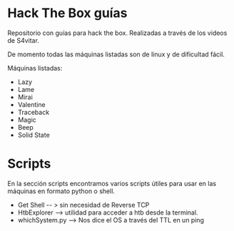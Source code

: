 # Hack The Box guías

Repositorio con guías para hack the box. Realizadas a través de los videos de S4vitar.

De momento todas las máquinas listadas son de linux y de dificultad fácil.

Máquinas listadas:

- Lazy
- Lame
- Mirai
- Valentine
- Traceback
- Magic
- Beep
- Solid State


# Scripts

En la sección scripts encontramos varios scripts útiles para usar en las máquinas en formato python o shell.

- Get Shell -- > sin necesidad de Reverse TCP 
- HtbExplorer --> utilidad para acceder a htb desde la terminal. 
- whichSystem.py --> Nos dice el OS a través del TTL en un ping
